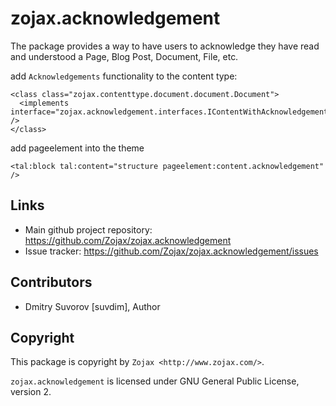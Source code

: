 zojax.acknowledgement
=====================

The package provides a way to have users to acknowledge they have read and understood a Page, Blog Post, Document, File, etc.

add `Acknowledgements` functionality to the content type:

    <class class="zojax.contenttype.document.document.Document">
      <implements interface="zojax.acknowledgement.interfaces.IContentWithAcknowledgement" />
    </class>

add pageelement into the theme

    <tal:block tal:content="structure pageelement:content.acknowledgement" />


Links
-----

- Main github project repository: https://github.com/Zojax/zojax.acknowledgement
- Issue tracker: https://github.com/Zojax/zojax.acknowledgement/issues


Contributors
------------

- Dmitry Suvorov [suvdim], Author


Copyright
---------

This package is copyright by `Zojax <http://www.zojax.com/>`.

``zojax.acknowledgement`` is licensed under GNU General Public License, version 2.